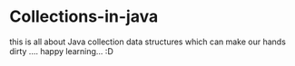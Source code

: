 # Collections-in-java
this is all about Java collection data structures which can make our hands dirty ....
happy learning... :D
